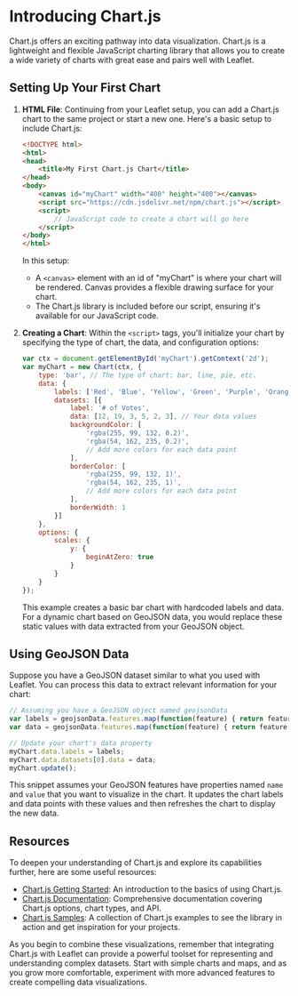 # Introducing Chart.js 

Chart.js offers an exciting pathway into data visualization. Chart.js is a lightweight and flexible JavaScript charting library that allows you to create a wide variety of charts with great ease and pairs well with Leaflet.

## Setting Up Your First Chart

1. **HTML File**: Continuing from your Leaflet setup, you can add a Chart.js chart to the same project or start a new one. Here's a basic setup to include Chart.js:

    ```html
    <!DOCTYPE html>
    <html>
    <head>
        <title>My First Chart.js Chart</title>
    </head>
    <body>
        <canvas id="myChart" width="400" height="400"></canvas>
        <script src="https://cdn.jsdelivr.net/npm/chart.js"></script>
        <script>
            // JavaScript code to create a chart will go here
        </script>
    </body>
    </html>
    ```

    In this setup:
    - A `<canvas>` element with an id of "myChart" is where your chart will be rendered. Canvas provides a flexible drawing surface for your chart.
    - The Chart.js library is included before our script, ensuring it's available for our JavaScript code.

2. **Creating a Chart**: Within the `<script>` tags, you'll initialize your chart by specifying the type of chart, the data, and configuration options:

    ```javascript
    var ctx = document.getElementById('myChart').getContext('2d');
    var myChart = new Chart(ctx, {
        type: 'bar', // The type of chart: bar, line, pie, etc.
        data: {
            labels: ['Red', 'Blue', 'Yellow', 'Green', 'Purple', 'Orange'],
            datasets: [{
                label: '# of Votes',
                data: [12, 19, 3, 5, 2, 3], // Your data values
                backgroundColor: [
                    'rgba(255, 99, 132, 0.2)',
                    'rgba(54, 162, 235, 0.2)',
                    // Add more colors for each data point
                ],
                borderColor: [
                    'rgba(255, 99, 132, 1)',
                    'rgba(54, 162, 235, 1)',
                    // Add more colors for each data point
                ],
                borderWidth: 1
            }]
        },
        options: {
            scales: {
                y: {
                    beginAtZero: true
                }
            }
        }
    });
    ```

    This example creates a basic bar chart with hardcoded labels and data. For a dynamic chart based on GeoJSON data, you would replace these static values with data extracted from your GeoJSON object.

## Using GeoJSON Data

Suppose you have a GeoJSON dataset similar to what you used with Leaflet. You can process this data to extract relevant information for your chart:

```javascript
// Assuming you have a GeoJSON object named geojsonData
var labels = geojsonData.features.map(function(feature) { return feature.properties.name; });
var data = geojsonData.features.map(function(feature) { return feature.properties.value; });

// Update your chart's data property
myChart.data.labels = labels;
myChart.data.datasets[0].data = data;
myChart.update();
```

This snippet assumes your GeoJSON features have properties named `name` and `value` that you want to visualize in the chart. It updates the chart labels and data points with these values and then refreshes the chart to display the new data.

## Resources

To deepen your understanding of Chart.js and explore its capabilities further, here are some useful resources:

- [Chart.js Getting Started](https://www.chartjs.org/docs/latest/getting-started/): An introduction to the basics of using Chart.js.
- [Chart.js Documentation](https://www.chartjs.org/docs/latest/): Comprehensive documentation covering Chart.js options, chart types, and API.
- [Chart.js Samples](https://www.chartjs.org/samples/latest/): A collection of Chart.js examples to see the library in action and get inspiration for your projects.

As you begin to combine these visualizations, remember that integrating Chart.js with Leaflet can provide a powerful toolset for representing and understanding complex datasets. Start with simple charts and maps, and as you grow more comfortable, experiment with more advanced features to create compelling data visualizations.
